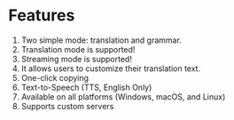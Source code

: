 <!--
 * @Date: 2023-04-09 21:14:52
 * @LastEditors: JessGuo
 * @LastEditTime: 2023-04-09 21:37:03
 * @FilePath: /GPT_Translator/README.md
-->
# Features

1. Two simple mode: translation and grammar.
2. Translation mode is supported!
3. Streaming mode is supported!
4. It allows users to customize their translation text.
5. One-click copying
6. Text-to-Speech (TTS, English Only)
7. Available on all platforms (Windows, macOS, and Linux)
8. Supports custom servers